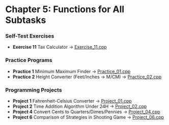 # Chapter 5: Functions for All Subtasks

### Self-Test Exercises
- **Exercise 11** Tax Calculator → [Exercise_11.cpp](Exercise_11.cpp)

### Practice Programs
- **Practice 1** Minimum Maximum Finder → [Practice_01.cpp](Practice_01.cpp)
- **Practice 2** Height Converter (Feet/Inches -> M/CM) → [Practice_02.cpp](Practice_02.cpp)

### Programming Projects
- **Project 1** Fahrenheit-Celsius Converter → [Project_01.cpp](Project_01.cpp)
- **Project 2** Time Addition Algorithm Under 24H → [Project_02.cpp](Project_02.cpp)
- **Project 4** Convert Cents to Quarters/Dimes/Pennies → [Project_04.cpp](Project_04.cpp)
- **Project 6** Comparison of Strategies in Shooting Game → [Project_06.cpp](Project_06.cpp)

